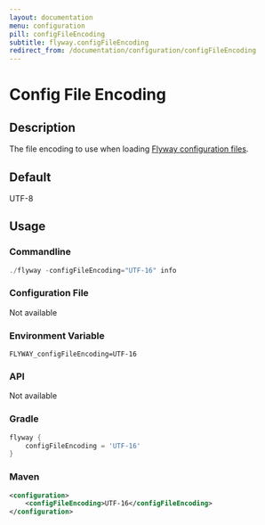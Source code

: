 ```yaml
---
layout: documentation
menu: configuration
pill: configFileEncoding
subtitle: flyway.configFileEncoding
redirect_from: /documentation/configuration/configFileEncoding
---
```


# Config File Encoding

## Description
The file encoding to use when loading [Flyway configuration files](/documentation/configuration/configfile).

## Default
UTF-8

## Usage

### Commandline
```powershell
./flyway -configFileEncoding="UTF-16" info
```

### Configuration File
Not available

### Environment Variable
```properties
FLYWAY_configFileEncoding=UTF-16
```

### API
Not available

### Gradle
```groovy
flyway {
    configFileEncoding = 'UTF-16'
}
```

### Maven
```xml
<configuration>
    <configFileEncoding>UTF-16</configFileEncoding>
</configuration>
```